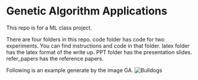 # Genetic Algorithm Applications

This repo is for a ML class project.

There are four folders in this repo. code folder has code for two experiments. You can find instructions and code in that folder. latex folder has the latex format of the write up. PPT folder has the presentation slides. refer_papers has the reference papers.

Following is an example generate by the image GA.
![](https://github.com/nixxx136/GeneticAlgorithmApplications/tree/master/code/image_ga/bulldogs/bulldog400ms.gif "Bulldogs")
